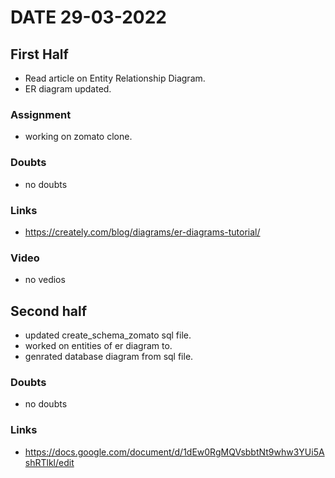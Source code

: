 # DATE 29-03-2022

## First Half

- Read article on Entity Relationship Diagram.
- ER diagram updated.

### Assignment 

- working on zomato clone.

### Doubts

- no doubts

### Links

- https://creately.com/blog/diagrams/er-diagrams-tutorial/

### Video

- no vedios

## Second half

- updated create_schema_zomato sql file.
- worked on entities of er diagram to.
- genrated database diagram from sql file.

### Doubts

- no doubts

### Links
- https://docs.google.com/document/d/1dEw0RgMQVsbbtNt9whw3YUi5AshRTlkl/edit
